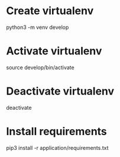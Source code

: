 # Create virtualenv
python3 -m venv develop

# Activate virtualenv
source develop/bin/activate

# Deactivate virtualenv
deactivate

# Install requirements
pip3 install -r application/requirements.txt

